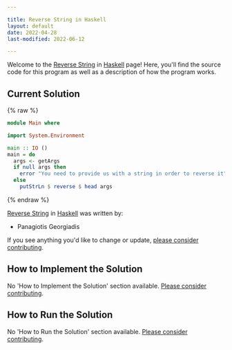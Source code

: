 ```yaml
---

title: Reverse String in Haskell
layout: default
date: 2022-04-28
last-modified: 2022-06-12

---
```


Welcome to the [Reverse String](https://sampleprograms.io/projects/reverse-string) in [Haskell](https://sampleprograms.io/languages/haskell) page! Here, you'll find the source code for this program as well as a description of how the program works.

## Current Solution

{% raw %}

```haskell
module Main where

import System.Environment

main :: IO ()
main = do
  args <- getArgs
  if null args then
    error "You need to provide us with a string in order to reverse it"
  else
    putStrLn $ reverse $ head args
```

{% endraw %}

[Reverse String](https://sampleprograms.io/projects/reverse-string) in [Haskell](https://sampleprograms.io/languages/haskell) was written by:

- Panagiotis Georgiadis

If you see anything you'd like to change or update, [please consider contributing](https://github.com/TheRenegadeCoder/sample-programs).

## How to Implement the Solution

No 'How to Implement the Solution' section available. [Please consider contributing](https://github.com/TheRenegadeCoder/sample-programs-website).

## How to Run the Solution

No 'How to Run the Solution' section available. [Please consider contributing](https://github.com/TheRenegadeCoder/sample-programs-website).